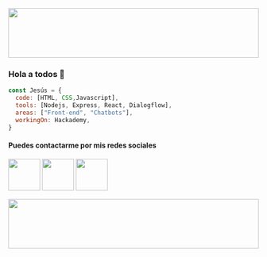 <img width="100%" height='100px' src="https://external-content.duckduckgo.com/iu/?u=https%3A%2F%2Fwallpapertag.com%2Fwallpaper%2Ffull%2F4%2F8%2F2%2F191475-large-background-gradient-1920x1080.jpg&f=1&nofb=1">

### Hola a todos 👋

```javascript
const Jesús = {
  code: [HTML, CSS,Javascript], 
  tools: [Nodejs, Express, React, Dialogflow],
  areas: ["Front-end", "Chatbots"],
  workingOn: Hackademy,
}
```
#### Puedes contactarme por mis redes sociales
[<img width="64px" src="https://user-images.githubusercontent.com/4219346/112545039-f91bbf00-8d74-11eb-9be2-9334b8cb949e.png">](https://www.facebook.com/MegablastoiseGG)
[<img width="64px" src="https://user-images.githubusercontent.com/4219346/112545357-5d3e8300-8d75-11eb-876d-15d0b6aeaea6.png">](https://twitter.com/jfgv99)
[<img width="64px" src="https://user-images.githubusercontent.com/4219346/112545517-87904080-8d75-11eb-9cdc-64a2c380e91b.png">](https://www.linkedin.com/in/jes%C3%BAs-garc%C3%ADa/)

<img width="100%" height='100px' src="https://external-content.duckduckgo.com/iu/?u=https%3A%2F%2Fwallpapertag.com%2Fwallpaper%2Ffull%2F4%2F8%2F2%2F191475-large-background-gradient-1920x1080.jpg&f=1&nofb=1">
<!--
**JesusfGarcia/JesusfGarcia** is a ✨ _special_ ✨ repository because its `README.md` (this file) appears on your GitHub profile.

Here are some ideas to get you started:

- 🔭 I’m currently working on ...
- 🌱 I’m currently learning ...
- 👯 I’m looking to collaborate on ...
- 🤔 I’m looking for help with ...
- 💬 Ask me about ...
- 📫 How to reach me: ...
- 😄 Pronouns: ...
- ⚡ Fun fact: ...
-->
